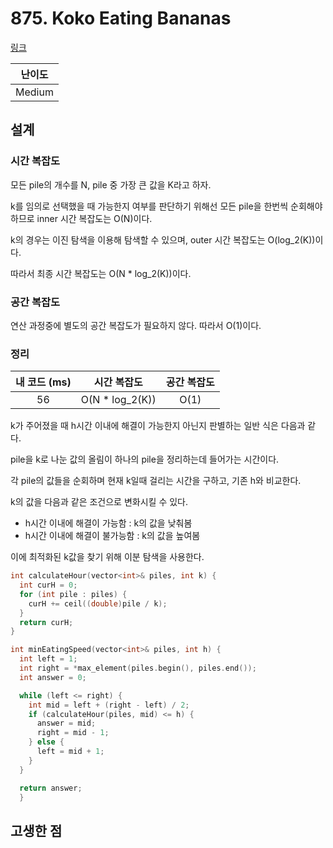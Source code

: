 # 875. Koko Eating Bananas

[링크](https://leetcode.com/problems/koko-eating-bananas/)

| 난이도 |
| :----: |
| Medium |

## 설계

### 시간 복잡도

모든 pile의 개수를 N, pile 중 가장 큰 값을 K라고 하자.

k를 임의로 선택했을 때 가능한지 여부를 판단하기 위해선 모든 pile을 한번씩 순회해야 하므로 inner 시간 복잡도는 O(N)이다.

k의 경우는 이진 탐색을 이용해 탐색할 수 있으며, outer 시간 복잡도는 O(log_2(K))이다.

따라서 최종 시간 복잡도는 O(N \* log_2(K))이다.

### 공간 복잡도

연산 과정중에 별도의 공간 복잡도가 필요하지 않다. 따라서 O(1)이다.

### 정리

| 내 코드 (ms) |   시간 복잡도    | 공간 복잡도 |
| :----------: | :--------------: | :---------: |
|      56      | O(N \* log_2(K)) |    O(1)     |

k가 주어졌을 때 h시간 이내에 해결이 가능한지 아닌지 판별하는 일반 식은 다음과 같다.

pile을 k로 나눈 값의 올림이 하나의 pile을 정리하는데 들어가는 시간이다.

각 pile의 값들을 순회하며 현재 k일때 걸리는 시간을 구하고, 기존 h와 비교한다.

k의 값을 다음과 같은 조건으로 변화시킬 수 있다.

- h시간 이내에 해결이 가능함 : k의 값을 낮춰봄
- h시간 이내에 해결이 불가능함 : k의 값을 높여봄

이에 최적화된 k값을 찾기 위해 이분 탐색을 사용한다.

```cpp
int calculateHour(vector<int>& piles, int k) {
  int curH = 0;
  for (int pile : piles) {
    curH += ceil((double)pile / k);
  }
  return curH;
}

int minEatingSpeed(vector<int>& piles, int h) {
  int left = 1;
  int right = *max_element(piles.begin(), piles.end());
  int answer = 0;

  while (left <= right) {
    int mid = left + (right - left) / 2;
    if (calculateHour(piles, mid) <= h) {
      answer = mid;
      right = mid - 1;
    } else {
      left = mid + 1;
    }
  }

  return answer;
  }
```

## 고생한 점
